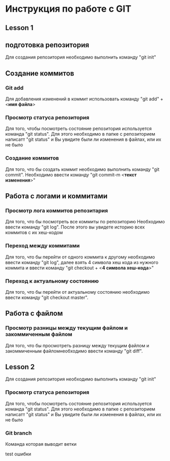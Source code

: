 # Инструкция по работе с GIT
## Lesson 1
## подготовка репозитория
Для создания репозитория необходимо выполнить команду "git init" 

## Создание коммитов
### Git add
Для добавления изменений в коммит использовать команду "git add" + <**имя файла**>

### Просмотр статуса репозитория
Для того, чтобы посмотреть состояние репозитория используется команда "git status". Для этого необходимо в папке с репозиторием написатт "git status" и Вы увидите были ли изменения в файлах, или их не было

### Создание коммитов
Для того, что бы создать коммит необходимо выполнить команду "git commit". Необходимо ввести команду "git commit-m <**текст изменения**>"


## Работа с логами и  коммитами

### Просмотр лога коммитов репозитария
Для того, что бы посмотреть все коммиты по репозиторию Необходимо ввести команду "git log". После этого вы увидете историю всех коммитов с их хеш-кодом

### Переход между коммитами
Для того, что бы перейти от одного коммита к другому необходимо ввести команду "git log", далее взять 4 символа хеш кода из нужного коммита и ввести команду "git checkout + <**4 символа хеш-кода**>"

### Переход к актуальному состоянию
Для того, что бы перейти от актуальному состоянию необходимо ввести команду "git checkout master". 

## Работа с файлом

### Просмотр разницы между текущим файлом и закоммиченным файлом
Для того, что бы просмотреть разницу между текущим файлом и закоммиченным файломнеобходимо ввести команду "git diff". 

## Lesson 2

Для создания репозитория необходимо выполнить команду "git init" 

### Просмотр статуса репозитория
Для того, чтобы посмотреть состояние репозитория используется команда "git status". Для этого необходимо в папке с репозиторием написатт "git status" и Вы увидите были ли изменения в файлах, или их не было
### Git branch
Команда которая выводит ветки


test ошибки